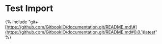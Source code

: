 # Test Import

 {% include "git+[https://github.com/GitbookIO/documentation.git/README.md\#](https://github.com/GitbookIO/documentation.git/README.md#0.0.1)latest" %}

